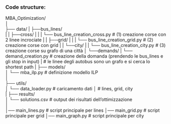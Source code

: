 ### Code structure:


MBA_Optimization/  
│  
├── data/
|   ├──bus_lines/  
|   |   ├──cross/
|   |   |   └── bus_line_creation_cross.py      # (1) creazione corse con 2 linee incrociate
|   |   ├──grid/
|   |   |   └── bus_line_creation_grid.py       # (2) creazione corse con grid
|   |   └──city/
|   |      └── bus_line_creation_city.py      # (3) creazione corse su grafo di una città
│   └──demands/
|       └── demand_creation.py  # creazione della domanda (prendendo le bus_lines e gli stop in input)
|                               # le linee degli autobus sono un grafo e si cerca lo shortest path
|
├── models/  
│   └── mba_ilp.py          # definizione modello ILP   
│  
├── utils/  
│   └── data_loader.py      # caricamento dati 
│                           # lines,  grid,  city  
|
├── results/  
│   └── solutions.csv            # output dei risultati dell’ottimizzazione  
│  
│── main_lines.py                # script principale per lines
│── main_grid.py                 # script principale per grid
│── main_graph.py                 # script principale per city      

